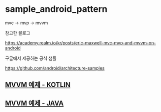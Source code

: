 # sample_android_pattern
mvc -> mvp -> mvvm 


참고한 블로그

https://academy.realm.io/kr/posts/eric-maxwell-mvc-mvp-and-mvvm-on-android



구글에서 제공하는 공식 샘플 

https://github.com/android/architecture-samples



## [MVVM 예제 - KOTLIN](https://github.com/AgustaRC/MVVMArchitecture)

## [MVVM 예제 - JAVA](https://github.com/MindorksOpenSource/android-mvvm-architecture/tree/master/app/src/main/java/com/mindorks/framework/mvvm)
